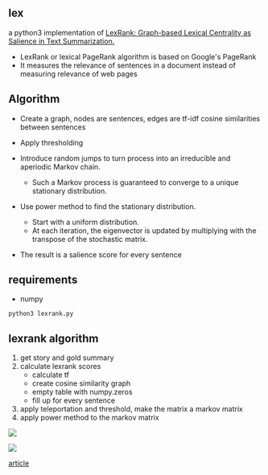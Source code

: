 ## lex
a python3 implementation of [LexRank: Graph-based Lexical Centrality as Salience in Text Summarization.](https://www.cs.cmu.edu/afs/cs/project/jair/pub/volume22/erkan04a-html/erkan04a.html)

+ LexRank or lexical PageRank algorithm is based on Google's PageRank
+ It measures the relevance of sentences in a document instead of measuring relevance of web pages

## Algorithm 
+ Create a graph, nodes are sentences, edges are tf-idf cosine similarities between sentences
+ Apply thresholding
+ Introduce random jumps to turn process into an irreducible and aperiodic Markov chain. 
  + Such a Markov process is  guaranteed to converge to a unique stationary distribution. 
+ Use power method to find the stationary distribution. 
  + Start with a uniform distribution. 
  + At each iteration, the eigenvector is updated by multiplying with the transpose of the stochastic matrix.

+ The result is a salience score for every sentence 


## requirements
+ numpy

`python3 lexrank.py`


## lexrank algorithm
1. get story and gold summary
2.  calculate lexrank scores
    * calculate tf
    * create cosine similarity graph
    * empty table with numpy.zeros
    * fill up for every sentence 
3. apply teleportation and threshold, make the matrix a markov matrix 
4. apply power method to the markov matrix

![](https://www.cs.cmu.edu/afs/cs/project/jair/pub/volume22/erkan04a-html/img23.gif)  

![](https://www.cs.cmu.edu/afs/cs/project/jair/pub/volume22/erkan04a-html/img24.gif)

[article](https://www.cs.cmu.edu/afs/cs/project/jair/pub/volume22/erkan04a-html/erkan04a.html)
